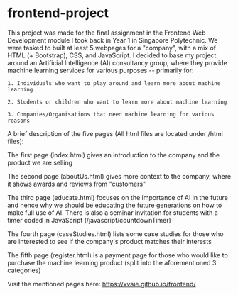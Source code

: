 # frontend-project
This project was made for the final assignment in the Frontend Web Development module I took back in Year 1 in Singapore Polytechnic. We were tasked to built at least 5 webpages for a "company", with a mix of HTML (+ Bootstrap), CSS, and JavaScript. I decided to base my project around an Artificial Intelligence (AI) consultancy group, where they provide machine learning services for various purposes -- primarily for:

    1. Individuals who want to play around and learn more about machine learning
    
    2. Students or children who want to learn more about machine learning
 
    3. Companies/Organisations that need machine learning for various reasons

A brief description of the five pages (All html files are located under /html files):

The first page (index.html) gives an introduction to the company and the product we are selling

The second page (aboutUs.html) gives more context to the company, where it shows awards and reviews from "customers"

The third page (educate.html) focuses on the importance of AI in the future and hence why we should be educating the future generations on how to make full use of AI. There is also a seminar invitation for students with a timer coded in JavaScript (/javascript/countdownTimer)

The fourth page (caseStudies.html) lists some case studies for those who are interested to see if the company's product matches their interests

The fifth page (register.html) is a payment page for those who would like to purchase the machine learning product (split into the aforementioned 3 categories)

Visit the mentioned pages here: https://xvaie.github.io/frontend/
